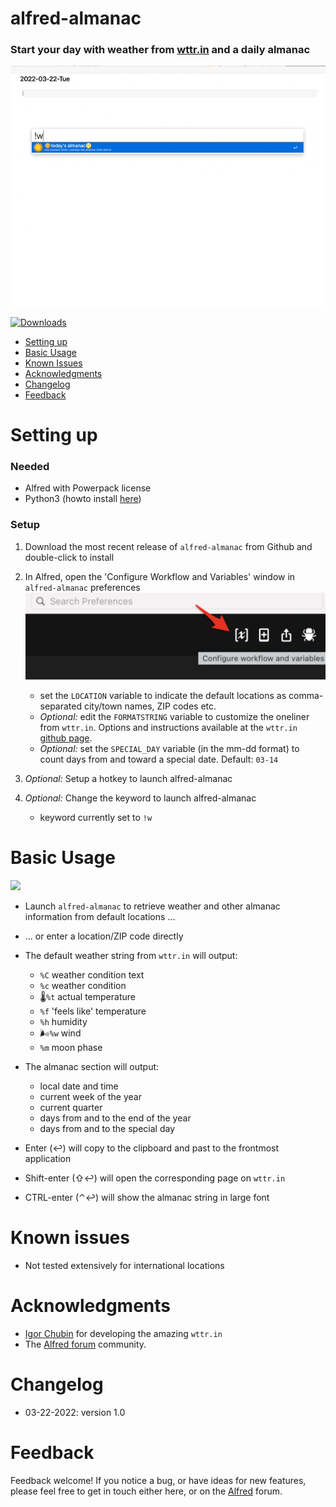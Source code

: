 # alfred-almanac 

### Start your day with weather from [wttr.in](http://wttr.in/) and a daily almanac


![](images/alfred-almanac.gif)

<a href="https://github.com/giovannicoppola/alfred-almanac/releases/latest/">
<img alt="Downloads"
src="https://img.shields.io/github/downloads/giovannicoppola/alfred-almanac/total?color=purple&label=Downloads"><br/>
</a>

<!-- MarkdownTOC autolink="true" bracket="round" depth="3" autoanchor="true" -->

- [Setting up](#setting-up)
- [Basic Usage](#usage)
- [Known Issues](#known-issues)
- [Acknowledgments](#acknowledgments)
- [Changelog](#changelog)
- [Feedback](#feedback)

<!-- /MarkdownTOC -->


<a name="setting-up"></a>
# Setting up

### Needed

- Alfred with Powerpack license
- Python3 (howto install [here](https://www.freecodecamp.org/news/python-version-on-mac-update/))

### Setup
  
1. Download the most recent release of `alfred-almanac` from Github and double-click to install
2. In Alfred, open the 'Configure Workflow and Variables' window in `alfred-almanac` preferences
	<img src='images/alfred_prefs.png' width="500">
			
	- set the `LOCATION` variable to indicate the default locations as comma-separated city/town names, ZIP codes etc. 
	- _Optional:_ edit the `FORMATSTRING` variable to customize the oneliner from `wttr.in`. Options and instructions available at the `wttr.in` [github page](https://github.com/chubin/wttr.in#one-line-output). 
	- _Optional:_ set the `SPECIAL_DAY` variable (in the mm-dd format) to count days from and toward a special date. Default: `03-14` 
	
3. _Optional:_ Setup a hotkey to launch alfred-almanac
4. _Optional:_ Change the keyword to launch alfred-almanac
	- keyword currently set to `!w`



<a name="usage"></a>
# Basic Usage 
![](images/complice-almanac.png)

- Launch `alfred-almanac` to retrieve weather and other almanac information from default locations ... 
- ... or enter a location/ZIP code directly

- The default weather string from `wttr.in` will output:
	- `%C` weather condition text
	- `%c` weather condition 
	- 🌡️`%t` actual temperature
	- `%f`  'feels like' temperature
	- `%h` humidity
	- 🌬️`%w` wind
	- `%m` moon phase

- The almanac section will output:
	- local date and time
	- current week of the year
	- current quarter
	- days from and to the end of the year
	- days from and to the special day

- Enter (↩️) will copy to the clipboard and past to the frontmost application
- Shift-enter (⇧↩️) will open the corresponding page on `wttr.in` 
- CTRL-enter (⌃↩️) will show the almanac string in large font


<a name="known-issues"></a>
# Known issues 
- Not tested extensively for international locations

<a name="acknowledgments"></a>
# Acknowledgments
- [Igor Chubin](https://twitter.com/igor_chubin) for developing the amazing `wttr.in`
- The [Alfred forum](https://www.alfredforum.com) community. 

<a name="changelog"></a>
# Changelog

- 03-22-2022: version 1.0

<a name="feedback"></a>
# Feedback

Feedback welcome! If you notice a bug, or have ideas for new features, please feel free to get in touch either here, or on the [Alfred](https://www.alfredforum.com) forum. 

